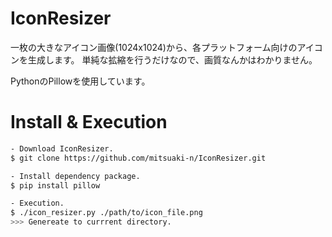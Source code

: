 IconResizer
===========

一枚の大きなアイコン画像(1024x1024)から、各プラットフォーム向けのアイコンを生成します。
単純な拡縮を行うだけなので、画質なんかはわかりません。

PythonのPillowを使用しています。

# Install & Execution
```sh
- Download IconResizer.
$ git clone https://github.com/mitsuaki-n/IconResizer.git

- Install dependency package.
$ pip install pillow

- Execution.
$ ./icon_resizer.py ./path/to/icon_file.png
>>> Genereate to currrent directory.

```
